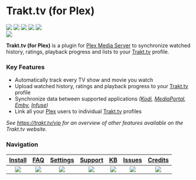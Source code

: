 # Trakt.tv (for Plex)
[![](https://img.shields.io/badge/license-GPLv3-blue.svg?style=flat-square)][license] [![](https://img.shields.io/requires/github/fuzeman/Plex-Trakt-Scrobbler.svg?style=flat-square)][requires.io] [![](https://img.shields.io/scrutinizer/build/g/fuzeman/Plex-Trakt-Scrobbler.svg?style=flat-square)][scrutinizer] [![](https://img.shields.io/scrutinizer/g/fuzeman/Plex-Trakt-Scrobbler.svg?style=flat-square)][scrutinizer] [![](https://img.shields.io/scrutinizer/coverage/g/fuzeman/Plex-Trakt-Scrobbler.svg?style=flat-square)][scrutinizer]  
[![](https://img.shields.io/gitter/room/trakt/Plex-Trakt-Scrobbler.svg?style=social)][gitter.im]

**Trakt.tv (for Plex)** is a plugin for [Plex Media Server][plex.tv] to synchronize watched history, ratings, playback progress and lists to your [Trakt.tv][trakt.tv] profile.

### Key Features
 - Automatically track every TV show and movie you watch
 - Upload watched history, ratings and playback progress to your [Trakt.tv][trakt.tv] profile
 - Synchronize data between supported applications *([Kodi](https://trakt.tv/a/kodi), [MediaPortal](https://trakt.tv/a/mediaportal), [Emby](https://trakt.tv/a/emby), [Infuse](https://trakt.tv/a/infuse-ios))*
 - Link all your [Plex][plex.tv] users to individual [Trakt.tv][trakt.tv] profiles

*See https://trakt.tv/vip for an overview of other features available on the Trakt.tv website.*

### Navigation

| [Install][install] | [FAQ][faq] | [Settings][settings] | [Support][support] | [KB][knowledge-base] | [Issues][issues] | [Credits][credits] |
|:------------------:|:----------:|:--------------------:|:------------------:|:-------------------:|:----------------:|:------------------:|
| [![](https://raw.githubusercontent.com/wiki/fuzeman/Plex-Trakt-Scrobbler/_assets/file_download.png)][install] | [![](https://raw.githubusercontent.com/wiki/fuzeman/Plex-Trakt-Scrobbler/_assets/question_answer.png)][faq] | [![](https://raw.githubusercontent.com/wiki/fuzeman/Plex-Trakt-Scrobbler/_assets/settings.png)][settings] | [![](https://raw.githubusercontent.com/wiki/fuzeman/Plex-Trakt-Scrobbler/_assets/help.png)][support] | [![](https://raw.githubusercontent.com/wiki/fuzeman/Plex-Trakt-Scrobbler/_assets/bug_report.png)][knowledge-base] | [![](https://raw.githubusercontent.com/wiki/fuzeman/Plex-Trakt-Scrobbler/_assets/message.png)][issues] | [![](https://raw.githubusercontent.com/wiki/fuzeman/Plex-Trakt-Scrobbler/_assets/people.png)][credits] |

[install]: https://github.com/trakt/Plex-Trakt-Scrobbler/wiki/Installation
[faq]: https://github.com/trakt/Plex-Trakt-Scrobbler/wiki/Frequently-asked-questions
[settings]: https://github.com/trakt/Plex-Trakt-Scrobbler/wiki/Configuration
[support]: https://github.com/trakt/Plex-Trakt-Scrobbler/wiki/Support
[knowledge-base]: https://github.com/trakt/Plex-Trakt-Scrobbler/wiki/KB
[issues]: https://github.com/trakt/Plex-Trakt-Scrobbler/issues

[license]: https://github.com/trakt/Plex-Trakt-Scrobbler/blob/master/Trakttv.bundle/LICENSE.md
[credits]: https://github.com/trakt/Plex-Trakt-Scrobbler/blob/master/Trakttv.bundle/CREDITS.md

[gitter.im]: https://gitter.im/trakt/Plex-Trakt-Scrobbler?utm_source=badge&utm_medium=badge&utm_campaign=pr-badge
[gratipay]: https://gratipay.com/trakt-for-plex
[paypal]: https://www.paypal.com/cgi-bin/webscr?cmd=_s-xclick&hosted_button_id=853QCH9BP7LE2
[requires.io]: https://requires.io/github/fuzeman/Plex-Trakt-Scrobbler/requirements
[scrutinizer]: https://scrutinizer-ci.com/g/fuzeman/Plex-Trakt-Scrobbler
[trakt.tv]: https://trakt.tv
[plex.tv]: https://www.plex.tv
